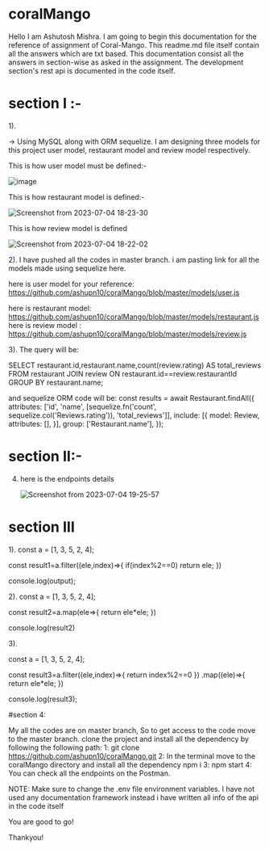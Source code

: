 # coralMango

Hello I am Ashutosh Mishra. I am going to begin this documentation for the reference of assignment of Coral-Mango. This readme.md file itself contain all the answers which are txt based. 
This documentation consist all the answers in section-wise as asked in the assignment. The development section's rest api is documented in the code itself.


# section I :-

1).

->      Using MySQL along with ORM sequelize. 
I am designing three models for this project  user model, restaurant model and review model respectively.

This is how user model must be defined:-

![image](https://github.com/ashupn10/coralMango/assets/68610225/2d83c8da-0320-4fd1-b436-65116f056167)

This is how restaurant model is defined:- 

![Screenshot from 2023-07-04 18-23-30](https://github.com/ashupn10/coralMango/assets/68610225/57d2b3b9-5bf6-4a99-8bb3-c043a675f666)

This is how review model is defined

![Screenshot from 2023-07-04 18-22-02](https://github.com/ashupn10/coralMango/assets/68610225/d9af049f-b248-4c6e-9390-b4171d25f991)


2). I have pushed all the codes in master branch. i am pasting link for all the models made using sequelize here.

  here is user model for your reference:
    https://github.com/ashupn10/coralMango/blob/master/models/user.js

  here is restaurant model:
    https://github.com/ashupn10/coralMango/blob/master/models/restaurant.js
  here is review model :
    https://github.com/ashupn10/coralMango/blob/master/models/review.js

3). The query will be:

  SELECT restaurant.id,restaurant.name,count(review.rating) AS total_reviews 
  FROM restaurant
  JOIN review ON restaurant.id==review.restaurantId 
  GROUP BY restaurant.name;

  and sequelize ORM code will be:
    const results = await Restaurant.findAll({
      attributes: ['id', 'name', [sequelize.fn('count', sequelize.col('Reviews.rating')), 'total_reviews']],
      include: [{
        model: Review,
        attributes: [],
      }],
      group: ['Restaurant.name'],
    });

# section II:-

4) here is the endpoints details

   ![Screenshot from 2023-07-04 19-25-57](https://github.com/ashupn10/coralMango/assets/68610225/17e9af25-b958-4dd3-81c9-796f81411492)

# section III

1).
const a = [1, 3, 5, 2, 4];

const result1=a.filter((ele,index)=>{
    if(index%2==0) return ele;
})

console.log(output);

2).
const a = [1, 3, 5, 2, 4];

const result2=a.map(ele=>{
    return ele*ele;
})

console.log(result2)

3).

 const a = [1, 3, 5, 2, 4];
 
 const result3=a.filter((ele,index)=>{
     return index%2==0
 })
 .map((ele)=>{
     return ele*ele;
 })

 console.log(result3);


 #section 4:

   My all the codes are on master branch, So to get access to the code move to the master branch.
   clone the project and install all the dependency by following the following path:
   1:    git clone https://github.com/ashupn10/coralMango.git
   2: In the terminal move to the coralMango directory and install all the dependency
     npm i
   3: npm start
   4: You can check all the endpoints on the Postman.

   NOTE: Make sure to change the .env file environment variables.
  I have not used any documentation framework instead i have written all info of the api in the code itself 

   You are good to go!

   Thankyou!
